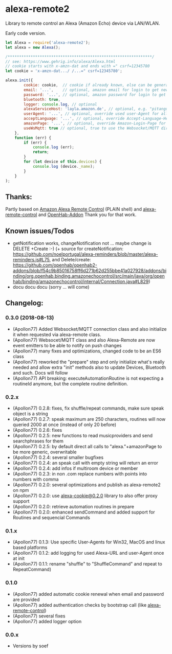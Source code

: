 
# alexa-remote2

Library to remote control an Alexa (Amazon Echo) device via LAN/WLAN.

Early code version.

<!--
[![NPM version](http://img.shields.io/npm/v/alexa-remote.svg)](https://www.npmjs.com/package/alexa-remote)
[![Tests](http://img.shields.io/travis/soef/alexa-remote/master.svg)](https://travis-ci.org/soef/alexa-remote)
[![License](https://img.shields.io/badge/license-MIT-blue.svg?style=flat)](https://github.com/soef/alexa-remote/blob/master/LICENSE)
-->


```js
let Alexa = require('alexa-remote2');
let alexa = new Alexa();

/***************************************************************/
// see: https://www.gehrig.info/alexa/Alexa.html
// cookie starts with x-amzn-dat and ends with =" csrf=12345780
let cookie = 'x-amzn-dat.../ /...=" csrf=12345780';

alexa.init({
        cookie: cookie,  // cookie if already known, else can be generated using email/password
        email: '...',    // optional, amazon email for login to get new cookie
        password: '...', // optional, amazon password for login to get new cookie
        bluetooth: true,
        logger: console.log, // optional
        alexaServiceHost: 'layla.amazon.de', // optional, e.g. "pitangui.amazon.com" for amazon.com, default is "layla.amazon.de"
        userAgent: '...', // optional, override used user-Agent for all Requests and Cookie determination
        acceptLanguage: '...', // optional, override Accept-Language-Header for cookie determination
        amazonPage: '...', // optional, override Amazon-Login-Page for cookie determination and referer for requests
        useWsMqtt: true // optional, true to use the Websocket/MQTT direct push connection
    },
    function (err) {
        if (err) {
            console.log (err);
            return;
        }
        for (let device of this.devices) {
            console.log (device._name);
        }
    }
);
````

## Thanks:
Partly based on [Amazon Alexa Remote Control](http://blog.loetzimmer.de/2017/10/amazon-alexa-hort-auf-die-shell-echo.html) (PLAIN shell) and [alexa-remote-control](https://github.com/thorsten-gehrig/alexa-remote-control) and [OpenHab-Addon](https://github.com/openhab/openhab2-addons/blob/f54c9b85016758ff6d271b62d255bbe41a027928/addons/binding/org.openhab.binding.amazonechocontrol)
Thank you for that work.

## Known issues/Todos
* getNotification works, changeNotification not ... maybe change is DELETE +Create :-) (+ source for createNotification: https://github.com/noelportugal/alexa-reminders/blob/master/alexa-reminders.js#L75, and Delete/create: https://github.com/openhab/openhab2-addons/blob/f54c9b85016758ff6d271b62d255bbe41a027928/addons/binding/org.openhab.binding.amazonechocontrol/src/main/java/org/openhab/binding/amazonechocontrol/internal/Connection.java#L829)
* docu docu docu (sorry ... will come)

## Changelog:

### 0.3.0 (2018-08-13)
* (Apollon77) Added Websocket/MQTT connection class and also initialize it when requested via alexa-remote class.
* (Apollon77) Websocet/MQTT class and also Alexa-Remote are now event emitters to be able to notify on push changes
* (Apollon77) many fixes and optimizations, changed code to be an ES6 class
* (Apollon77) reworked the "prepare" step and only initialize what's really needed and allow extra "init" methods also to update Devices, Bluetooth and such. Docs will follow
* (Apollon77) API breaking: executeAutomationRoutine is not expecting a routineId anymore, but the complete routine definition.

### 0.2.x
* (Apollon77) 0.2.8: fixes, fix shuffle/repeat commands, make sure speak object is a string
* (Apollon77) 0.2.7: speak maximum are 250 characters, routines will now queried 2000 at once (instead of only 20 before)
* (Apollon77) 0.2.6: fixes
* (Apollon77) 0.2.5: new functions to read musicproviders and send searchphrases for them
* (Apollon77) 0.2.5: by default direct all calls to "alexa."+amazonPage to be more generic, overwritable
* (Apollon77) 0.2.4: several smaller bugfixes
* (Apollon77) 0.2.4: an speak call with empty string will return an error
* (Apollon77) 0.2.4: add infos if multiroom device or member
* (Apollon77) 0.2.3: in non .com replace numbers with points into numbers with comma
* (Apollon77) 0.2.0: several optimizations and publish as alexa-remote2 on npm
* (Apollon77) 0.2.0: use alexa-cookie@0.2.0 library to also offer proxy support
* (Apollon77) 0.2.0: retrieve automation routines in prepare
* (Apollon77) 0.2.0: enhanced sendCommand and added support for Routines and sequencial Commands

### 0.1.x
* (Apollon77) 0.1.3: Use specific User-Agents for Win32, MacOS and linux based platforms
* (Apollon77) 0.1.2: add logging for used Alexa-URL and user-Agent once at init
* (Apollon77) 0.1.1: rename "shuffle" to "ShuffleCommand" and repeat to RepeatCommand)

### 0.1.0
* (Apollon77) added automatic cookie renewal when email and password are provided
* (Apollon77) added authentication checks by bootstrap call (like [alexa-remote-control](https://github.com/thorsten-gehrig/alexa-remote-control))
* (Apollon77) several fixes
* (Apollon77) added logger option

### 0.0.x
* Versions by soef

